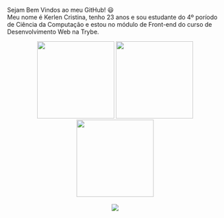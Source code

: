 Sejam Bem Vindos ao meu GitHub!  :smiley:
<br>
Meu nome é Kerlen Cristina, tenho 23 anos e sou estudante do 4º poríodo de Ciência da Computação e estou no módulo de Front-end do curso de Desenvolvimento Web na Trybe.
<br>

<!-- GITHUB STATUS -->
<div align="center">
  <img height="180em" src="https://github-readme-stats.vercel.app/api?username=KerlenDias&show_icons=true&theme=dracula&include_all_commits=true&count_private=true"/>
  <img height="180em" src="https://github-readme-stats.vercel.app/api/top-langs/?username=KerlenDias&layout=compact&langs_count=10&theme=dracula"/>
  <img height="180em" src="https://github.com/anuraghazra/github-readme-stats)](https://github-readme-stats.vercel.app/api/top-langs/?username=anuraghazra&layout=compact"/>

  <!-- TEMAS: dark, radical, merko, gruvbox, tokyonight, onedark, cobalt, synthwave, highcontrast, dracula -->
</div>

<br>
<!-- REDES SOCIAIS -->
<div align="center">
  <a href="https://www.linkedin.com/in/kerlen-dias-04b90b17a/" target="_blank"><img src="https://img.shields.io/badge/-LinkedIn-%230077B5?style=for-the-badge&logo=linkedin&logoColor=white" target="_blank"></a>  
</div>
<!--
**KerlenDias/KerlenDias** is a ✨ _special_ ✨ repository because its `README.md` (this file) appears on your GitHub profile. :smiley:

Here are some ideas to get you started:

- 🔭 I’m currently working on ...
- 🌱 I’m currently learning ...
- 👯 I’m looking to collaborate on ...
- 🤔 I’m looking for help with ...
- 💬 Ask me about ...
- 📫 How to reach me: ...
- 😄 Pronouns: ...
- ⚡ Fun fact: ...
-->
